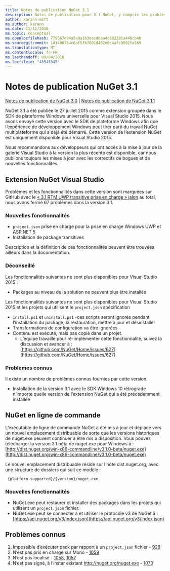 ```yaml
---
title: Notes de publication NuGet 3.1
description: Notes de publication pour 3.1 NuGet, y compris les problèmes connus, les correctifs de bogues, les fonctionnalités ajoutées et les dcr.
author: karann-msft
ms.author: karann
ms.date: 11/11/2016
ms.topic: conceptual
ms.openlocfilehash: 779567d94a5a9a1b3eacddaa4c882201a446cb4b
ms.sourcegitcommit: 1d1406764c6af5fb7801d462e0c4afc9092fa569
ms.translationtype: MT
ms.contentlocale: fr-FR
ms.lasthandoff: 09/04/2018
ms.locfileid: "43545345"
---
```

# <a name="nuget-31-release-notes"></a>Notes de publication NuGet 3.1

[Notes de publication de NuGet 3.0](../release-notes/nuget-3.0.0.md) | [Notes de publication de NuGet 3.1.1](../release-notes/nuget-3.1.1.md)

NuGet 3.1 a été publiée le 27 juillet 2015 comme extension groupée dans le SDK de plateforme Windows universelle pour Visual Studio 2015. Nous avons envoyé cette version avec le SDK de plateforme Windows afin que l’expérience de développement Windows peut tirer parti du travail NuGet multiplateforme qui a déjà été démarré. Cette version de l’extension NuGet est uniquement disponible pour Visual Studio 2015.

Nous recommandons aux développeurs qui ont accès à la mise à jour de la galerie Visual Studio à la version la plus récente est disponible, car nous publions toujours les mises à jour avec les correctifs de bogues et de nouvelles fonctionnalités.

## <a name="nuget-visual-studio-extension"></a>Extension NuGet Visual Studio

Problèmes et les fonctionnalités dans cette version sont marquées sur GitHub avec le [« 3.1 RTM UWP transitive prise en charge » jalon](https://github.com/NuGet/Home/issues?utf8=%E2%9C%93&q=is%3Aclosed+milestone%3A%223.1+RTM+UWP+transitive+support%22+) au total, nous avons fermé 67 problèmes dans la version 3.1.

### <a name="new-features"></a>Nouvelles fonctionnalités

* `project.json` prise en charge pour la prise en charge Windows UWP et ASP.NET 5
* Installation de package transitives

Description et la définition de ces fonctionnalités peuvent être trouvées ailleurs dans la documentation.

### <a name="deprecated"></a>Déconseillé

Les fonctionnalités suivantes ne sont plus disponibles pour Visual Studio 2015 :

* Packages au niveau de la solution ne peuvent plus être installés

Les fonctionnalités suivantes ne sont plus disponibles pour Visual Studio 2015 et les projets qui utilisent le `project.json` spécification

* `install.ps1` et `uninstall.ps1` -ces scripts seront ignorés pendant l’installation du package, la restauration, mettre à jour et désinstaller
* Transformations de configuration va être ignorées
* Contenu est exécuté, mais pas copié dans un projet.
    * L’équipe travaille pour ré-implémenter cette fonctionnalité, suivez la discussion et avancer à : [https://github.com/NuGet/Home/issues/627](https://github.com/NuGet/Home/issues/627)


### <a name="known-issues"></a>Problèmes connus

Il existe un nombre de problèmes connus fournies par cette version.

* Installation de la version 3.1 avec le SDK Windows 10 rétrograde n’importe quelle version de l’extension NuGet qui a été précédemment installée

## <a name="nuget-command-line"></a>NuGet en ligne de commande

L’exécutable de ligne de commande NuGet a été mis à jour et déplacé vers un nouvel emplacement distribuable de sorte que les versions historiques de nuget.exe peuvent continuer à être mis à disposition.  Vous pouvez télécharger la version 3.1 bêta de nuget.exe pour Windows à : [http://dist.nuget.org/win-x86-commandline/v3.1.0-beta/nuget.exe](http://dist.nuget.org/win-x86-commandline/v3.1.0-beta/nuget.exe)

Le nouvel emplacement distribuable réside sur l’hôte dist.nuget.org, avec une structure de dossiers qui suit ce modèle :

     {platform supported}/{version}/nuget.exe

### <a name="new-features"></a>Nouvelles fonctionnalités

* NuGet.exe peut restaurer et installer des packages dans les projets qui utilisent un `project.json` fichier.
* NuGet.exe peut se connecter à et utiliser le protocole v3 de NuGet à : [https://api.nuget.org/v3/index.json](https://api.nuget.org/v3/index.json)

## <a name="known-issues"></a>Problèmes connus ##

1.    Impossible d’exécuter pack par rapport à un `project.json` fichier - [928](https://github.com/NuGet/Home/issues/928)
2.    N’est pas pris en charge sur Mono - [1059](https://github.com/NuGet/Home/issues/1059)
3.    N’est pas localisé - [1058](https://github.com/NuGet/Home/issues/1058), [1057](https://github.com/NuGet/Home/issues/1057)
4.    N’est pas signé, à l’instar existant http://nuget.org/nuget.exe  -  [1073](https://github.com/NuGet/Home/issues/1073)
